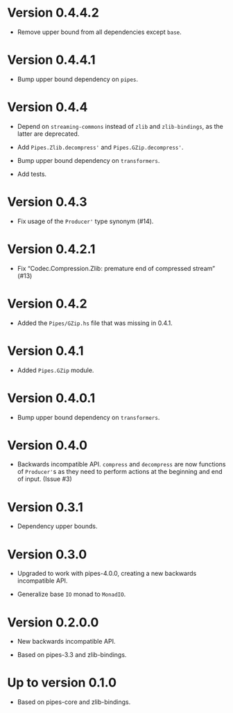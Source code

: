 # Version 0.4.4.2

* Remove upper bound from all dependencies except `base`.


# Version 0.4.4.1

* Bump upper bound dependency on `pipes`.


# Version 0.4.4

* Depend on `streaming-commons` instead of `zlib` and `zlib-bindings`,
  as the latter are deprecated.

* Add `Pipes.Zlib.decompress'` and `Pipes.GZip.decompress'`.

* Bump upper bound dependency on `transformers`.

* Add tests.


# Version 0.4.3

* Fix usage of the `Producer'` type synonym (#14).


# Version 0.4.2.1

* Fix “Codec.Compression.Zlib: premature end of compressed stream” (#13)


# Version 0.4.2

* Added the `Pipes/GZip.hs` file that was missing in 0.4.1.


# Version 0.4.1

* Added `Pipes.GZip` module.


# Version 0.4.0.1

* Bump upper bound dependency on `transformers`.


# Version 0.4.0

* Backwards incompatible API. `compress` and `decompress` are now
  functions of `Producer'`s as they need to perform actions at the
  beginning and end of input. (Issue #3)


# Version 0.3.1

* Dependency upper bounds.


# Version 0.3.0

* Upgraded to work with pipes-4.0.0, creating a new backwards
  incompatible API.

* Generalize base `IO` monad to `MonadIO`.


# Version 0.2.0.0

* New backwards incompatible API.

* Based on pipes-3.3 and zlib-bindings.


# Up to version 0.1.0

* Based on pipes-core and zlib-bindings.
